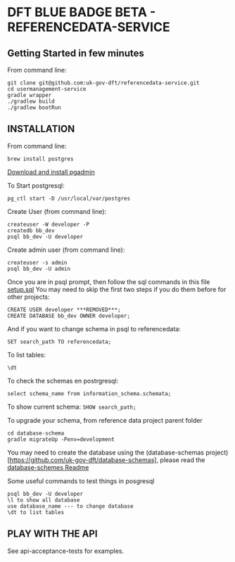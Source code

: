 # DFT BLUE BADGE BETA - REFERENCEDATA-SERVICE

## Getting Started in few minutes
From command line:
```
git clone git@github.com:uk-gov-dft/referencedata-service.git
cd usermanagement-service
gradle wrapper
./gradlew build
./gradlew bootRun
```

## INSTALLATION
From command line:
```
brew install postgres
```
[Download and install pgadmin](https://www.pgadmin.org/download/pgadmin-4-macos/)

To Start postgresql:
```
pg_ctl start -D /usr/local/var/postgres
```

Create User (from command line):
```
createuser -W developer -P
createdb bb_dev
psql bb_dev -U developer
```

Create admin user (from command line):
```
createuser -s admin
psql bb_dev -U admin
```

Once you are in psql prompt, then follow the sql commands in this file [setup.sql](https://github.com/uk-gov-dft/referencedata-service/blob/develop/database-schema/setup.sql)
You may need to skip the first two steps if you do them before for other projects:
```
CREATE USER developer ***REMOVED***;
CREATE DATABASE bb_dev OWNER developer;
```

And if you want to change schema in psql to referencedata:
```
SET search_path TO referencedata;
```

To list tables:
```
\dt
```

To check the schemas en postrgresql:
```
select schema_name from information_schema.schemata;
```

To show current schema:
```SHOW search_path;```

To upgrade your schema, from reference data project parent folder
```
cd database-schema
gradle migrateUp -Penv=development
```

You may need to create the database using the (database-schemas project)[https://github.com/uk-gov-dft/database-schemas], please read the 
[database-schemes Readme](https://github.com/uk-gov-dft/database-schemas/blob/develop/migrations/README.md)

Some useful commands to test things in posgresql
```
psql bb_dev -U developer
\l to show all database
use database_name --- to change database
\dt to list tables 
```



## PLAY WITH THE API

See api-acceptance-tests for examples.
